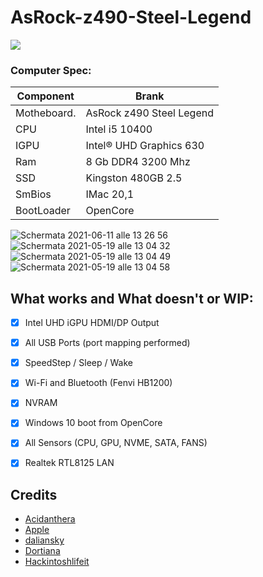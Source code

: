 
# AsRock-z490-Steel-Legend

[![](https://img.shields.io/badge/Telegram-HackintoshLifeIT-informational?style=flat&logo=telegram&logoColor=white&color=5fb659)](https://t.me/HackintoshLife_it) 

### Computer Spec:
| Component        | Brank                              |
| ---------------- | ---------------------------------- |
| Motheboard.      | AsRock z490 Steel Legend           | 
| CPU              | Intel i5 10400                     | 
| IGPU             | Intel® UHD Graphics 630            |
| Ram              | 8 Gb DDR4 3200 Mhz                 |
| SSD              | Kingston 480GB 2.5                 |
| SmBios           | IMac 20,1                          |
| BootLoader       | OpenCore                           |

![Schermata 2021-06-11 alle 13 26 56](https://user-images.githubusercontent.com/78879120/121680118-74aa2400-cab9-11eb-9536-3de5360d9877.png)![Schermata 2021-05-19 alle 13 04 32](https://user-images.githubusercontent.com/78879120/118802778-d9030a80-b8a2-11eb-8c36-e4523fddea62.png)
![Schermata 2021-05-19 alle 13 04 49](https://user-images.githubusercontent.com/78879120/118802819-e6b89000-b8a2-11eb-8473-ae901e7288d3.png)
![Schermata 2021-05-19 alle 13 04 58](https://user-images.githubusercontent.com/78879120/118802864-f20bbb80-b8a2-11eb-90b0-7428a2722ac2.png)


## What works and What doesn't or WIP:

- [x] Intel UHD iGPU HDMI/DP Output
- [x] All USB Ports (port mapping performed)
- [x] SpeedStep / Sleep / Wake
- [x] Wi-Fi and Bluetooth (Fenvi HB1200) 
- [x] NVRAM
- [x] Windows 10 boot from OpenCore
- [x] All Sensors (CPU, GPU, NVME, SATA, FANS)
- [x] Realtek RTL8125 LAN


## Credits

- [Acidanthera](https://github.com/acidanthera)
- [Apple](https://apple.com)
- [daliansky](https://github.com/daliansky)
- [Dortiana](https://github.com/dortania)
- [Hackintoshlifeit](https://github.com/Hackintoshlifeit)


